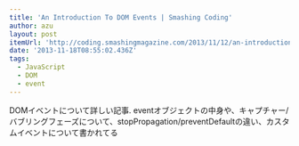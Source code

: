 ```yaml
---
title: 'An Introduction To DOM Events | Smashing Coding'
author: azu
layout: post
itemUrl: 'http://coding.smashingmagazine.com/2013/11/12/an-introduction-to-dom-events/'
date: '2013-11-18T08:55:02.436Z'
tags:
  - JavaScript
  - DOM
  - event
---
```

DOMイベントについて詳しい記事.
eventオブジェクトの中身や、キャプチャー/バブリングフェーズについて、stopPropagation/preventDefaultの違い、カスタムイベントについて書かれてる
